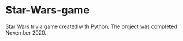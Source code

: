 # Star-Wars-game
Star Wars trivia game created with Python. The project was completed November 2020.
